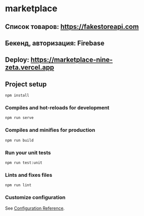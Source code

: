 # marketplace

## Список товаров: https://fakestoreapi.com

## Бекенд, авторизация: Firebase

## Deploy: https://marketplace-nine-zeta.vercel.app

## Project setup
```
npm install
```

### Compiles and hot-reloads for development
```
npm run serve
```

### Compiles and minifies for production
```
npm run build
```

### Run your unit tests
```
npm run test:unit
```

### Lints and fixes files
```
npm run lint
```

### Customize configuration
See [Configuration Reference](https://cli.vuejs.org/config/).
